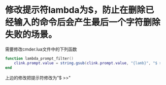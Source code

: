 # 修改提示符lambda为$，防止在删除已经输入的命令后会产生最后一个字符删除失败的场景。
需要修改cmder.lua文件中的下列函数
```lua
function lambda_prompt_filter()
    clink.prompt.value = string.gsub(clink.prompt.value, "{lamb}", "$ >>")
end
```
上边的修改把提示符修改为"$ >>"
